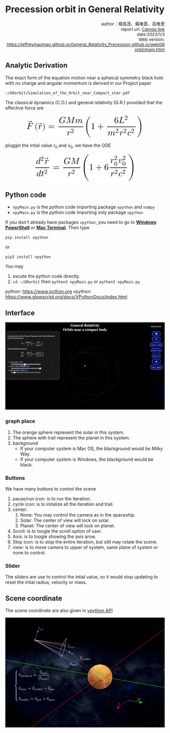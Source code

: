 # Precession orbit in General Relativity 

<div style="font-size:10pt;text-align:right;">
author：楊長茂、蘇唯善、高唯恩
<br>
report url: <a href="https://www.canva.com/design/DAFWbm1zd5A/8q6Y0X3fjcTC3bGA7VtE4Q/view?utm_content=DAFWbm1zd5A&utm_campaign=designshare&utm_medium=link&utm_source=publishsharelink">Canvas link</a>
<br>
date:2023/1/3
<br>
Web version: <a href="https://jeffreymaomao.github.io/General_Relativity_Precession.github.io/webGRorbit/main.html" target="_blank">https://jeffreymaomao.github.io/General_Relativity_Precession.github.io/webGRorbit/main.html<a>
</div>


## Analytic Derivation
The exact form of the equation motion near a spheical symmetry black hole with no charge and angular momentum is derived in our Project paper
```
~/GRorbit/Simulation_of_the_Orbit_near_Compact_star.pdf
```
The classical dynamics (C.D.) and general relativity (G.R.) provided that the effective force are

<img src="assets/F.svg" style="margin:auto;display:block" alt="eq:effective force">

pluggin the intial value $r_0$ and $v_0$, we have the ODE

<img src="assets/ODE.svg" style="margin:auto;display:block" alt="eq:effective force">


## Python code

- ```npyMain.py``` is the python code importing package ```vpython``` and ```numpy```
- ```vpyMain.py``` is the python code importing only package ```vpython```


If you don't already have packages ```vpython```, you need to go to **<u>Windows PowerShell</u>** or **<u>Mac Terminal</u>**. Then type
```
pip install vpython
```
or
```
pip3 install vpython
```
You may
1. excute the python code directly.
2. ```cd ~/GRorbit``` then ```python3 npyMain.py``` or ```python3 vpyMain.py```

python: <a href="https://www.python.org">https://www.python.org</a>
vpython: <a href="https://www.glowscript.org/docs/VPythonDocs/index.html">https://www.glowscript.org/docs/VPythonDocs/index.html</a>

## Interface
![interface](assets/interface.png)
### graph place
1. The orange sphere represent the solar in this system.
2. The sphere with trail represent the planet in this system.
3. background
    - If your computer system is Mac OS, the blackground would be Milky Way.
    - If your computer system is Windows, the blackground would be black.
### Buttons
We have many buttons to control the scene
1. pause/run icon: is to run the iteration.
2. cycle icon: is to initalize all the iteration and trail.
3. center: 
    1. None: You may control the camera as in the spaceship.
    2. Solar: The center of view will lock on solar. 
    3. Planet: The center of view will lock on planet. 
4. Scroll: is to toogle the scroll option of user.
5. Axis: is to toogle showing the axis arow.
6. Stop icon: is to stop the entire iteration, but still may rotate the scene.
7. view: is to move camera to upper of system, same plane of system or none to control.
### Slider
The sliders are use to control the intial value, so it would stop updating to reset the intial radius, velocity or mass. 
### 
## Scene coordinate
The scene coordinate are also given in <a href="https://www.glowscript.org/docs/VPythonDocs/canvas.html"> vpython API</a>

![scene_milkyway](assets/scene_milkyway.jpg)

